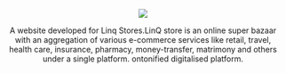 <a href="https://sasikanthkumar.github.io/Linq/#/" target="_blank">
<p align="center">
  <img src="https://sasikanthkumar.github.io/Linq/images/linq.jpg">
</p>
</a>

<p align="center">
A website developed for Linq Stores.LinQ store is an online super bazaar with an aggregation of various e-commerce services like retail, travel, health care, insurance, pharmacy, money-transfer, matrimony and others under a single platform. ontonified digitalised platform.
</p>
